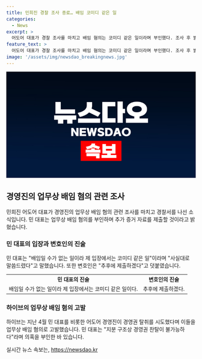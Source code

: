 ```yaml
---
title: 민희진 경찰 조사 종료… 배임 코미디 같은 일
categories:
  - News
excerpt: >
  어도어 대표가 경찰 조사를 마치고 배임 혐의는 코미디 같은 일이라며 부인했다. 조사 후 밝힌 발언에서 급한 성격과 증거 자료 보유를 시사하며 관심을 끌었다. 또한, 이른바 경영권 탈취 의혹에 대해서도 경영권 찬탈 불가능이라고 주장하여 논란을 샀다. 함정적 발언과 강력한 부인으로 관심을 모으며 이목을 사로잡았다.
feature_text: >
  어도어 대표가 경찰 조사를 마치고 배임 혐의는 코미디 같은 일이라며 부인했다. 조사 후 밝힌 발언에서 급한 성격과 증거 자료 보유를 시사하며 관심을 끌었다. 또한, 이른바 경영권 탈취 의혹에 대해서도 경영권 찬탈 불가능이라고 주장하여 논란을 샀다. 함정적 발언과 강력한 부인으로 관심을 모으며 이목을 사로잡았다.
image: '/assets/img/newsdao_breakingnews.jpg'
---
```


<p><img src="/assets/img/newsdao_breakingnews.jpg" alt="ranknews 속보" /></p>

<h2 data-ke-size="size26">경영진의 업무상 배임 혐의 관련 조사</h2>

<p data-ke-size="size16">민희진 어도어 대표가 경영진의 업무상 배임 혐의 관련 조사를 마치고 경찰서를 나선 소식입니다. 민 대표는 업무상 배임 혐의를 부인하며 추가 증거 자료를 제출할 것이라고 밝혔습니다.</p>

<h3>민 대표의 입장과 변호인의 진술</h3>

<p data-ke-size="size16">민 대표는 "배임일 수가 없는 일이라 제 입장에서는 코미디 같은 일"이라며 "사실대로 말씀드렸다"고 말했습니다. 또한 변호인은 "추후에 제출하겠다"고 덧붙였습니다.</p>

<table>
    <tr>
        <td style="text-align: center; height: 17px;"><b>민 대표의 진술</b></td>
        <td style="text-align: center; height: 17px;"><b>변호인의 진술</b></td>
    </tr>
    <tr>
        <td>배임일 수가 없는 일이라 제 입장에서는 코미디 같은 일이다.</td>
        <td>추후에 제출하겠다.</td>
    </tr>
</table>

<h3>하이브의 업무상 배임 혐의 고발</h3>

<p data-ke-size="size16">하이브는 지난 4월 민 대표를 비롯한 어도어 경영진이 경영권 탈취를 시도했다며 이들을 업무상 배임 혐의로 고발했습니다. 민 대표는 "지분 구조상 경영권 찬탈이 불가능하다"라며 의혹을 부인한 바 있습니다.</p>
실시간 뉴스 속보는, <a href="https://newsdao.kr" rel="dofollow">https://newsdao.kr</a>


